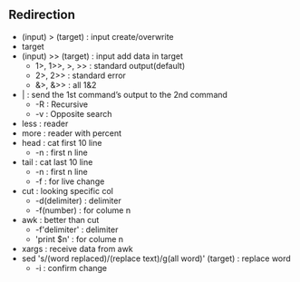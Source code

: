 ## Redirection
- (input) > (target) : input create/overwrite
- target        
- (input) >> (target) : input add data in target
  - 1>, 1>>, >, >> : standard output(default)
  - 2>, 2>> : standard error
  - &>, &>> : all 1&2
- | : send the 1st command’s output to the 2nd command
  - -R : Recursive
  - -v : Opposite search
- less : reader
- more : reader with percent
- head : cat first 10 line
  - -n : first n line
- tail : cat last 10 line
  - -n : first n line
  - -f : for live change
- cut : looking specific col
  - -d(delimiter) : delimiter
  - -f(number) : for colume n
- awk : better than cut
  - -f'delimiter' : delimiter
  - 'print $n' : for colume n
- xargs : receive data from awk
- sed 's/(word replaced)/(replace text)/g(all word)' (target) : replace word
  - -i : confirm change
